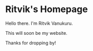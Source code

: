 # Ritvik's Homepage

Hello there. I'm Ritvik Vanukuru.

This will soon be my website.

Thanks for dropping by!
